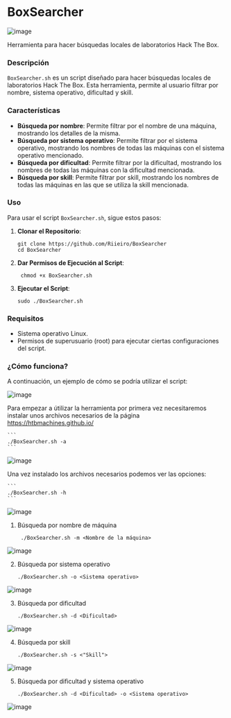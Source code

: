 # BoxSearcher
![image](https://github.com/user-attachments/assets/1e22e43c-76d8-42f7-adaf-360c2bf997ae)

Herramienta para hacer búsquedas locales de laboratorios Hack The Box.

### Descripción

`BoxSearcher.sh` es un script diseñado para hacer búsquedas locales de laboratorios Hack The Box. Esta herramienta, permite al usuario filtrar por nombre, sistema operativo, dificultad y skill. 

### Características

- **Búsqueda por nombre**: Permite filtrar por el nombre de una máquina, mostrando los detalles de la misma.
- **Búsqueda por sistema operativo**: Permite filtrar por el sistema operativo, mostrando los nombres de todas las máquinas con el sistema operativo mencionado.
- **Búsqueda por dificultad**: Permite filtrar por la dificultad, mostrando los nombres de todas las máquinas con la dificultad mencionada.
- **Búsqueda por skill**: Permite filtrar por skill, mostrando los nombres de todas las máquinas en las que se utiliza la skill mencionada.
### Uso

Para usar el script `BoxSearcher.sh`, sigue estos pasos:

1. **Clonar el Repositorio**:

    ```
    git clone https://github.com/Riieiro/BoxSearcher
    cd BoxSearcher
    ```

2. **Dar Permisos de Ejecución al Script**:

   ```
    chmod +x BoxSearcher.sh
    ```

3. **Ejecutar el Script**:
 
    ```
    sudo ./BoxSearcher.sh
    ```

### Requisitos

- Sistema operativo Linux.
- Permisos de superusuario (root) para ejecutar ciertas configuraciones del script.

### ¿Cómo funciona?

A continuación, un ejemplo de cómo se podría utilizar el script:

![image](https://github.com/user-attachments/assets/6f789c92-cb8a-4ffc-ae35-087ad5513075)

Para empezar a útilizar la herramienta por primera vez necesitaremos instalar unos archivos necesarios de la página https://htbmachines.github.io/
    
    ```
    ./BoxSearcher.sh -a
    ```
![image](https://github.com/user-attachments/assets/4a22e25f-0779-44ea-8de2-cb04cba636ae)

Una vez instalado los archivos necesarios podemos ver las opciones:
    
    ```
    ./BoxSearcher.sh -h
    ```
![image](https://github.com/user-attachments/assets/f69d3169-13ac-4aa2-9379-372f6ba7d480)

1. Búsqueda por nombre de máquina

   ```
    ./BoxSearcher.sh -m <Nombre de la máquina>
    ```
![image](https://github.com/user-attachments/assets/09b32a31-36ff-4fd9-a85e-ddfe6db8027b)

2. Búsqueda por sistema operativo

    ```
    ./BoxSearcher.sh -o <Sistema operativo>
    ```
![image](https://github.com/user-attachments/assets/70d4e46d-301d-4a79-bf56-8f0cfd779379)

3. Búsqueda por dificultad

    ```
    ./BoxSearcher.sh -d <Dificultad>
    ```

![image](https://github.com/user-attachments/assets/e2c0524b-570c-49a1-a8a1-02d7bd7b41ac)

4. Búsqueda por skill

    ```
    ./BoxSearcher.sh -s <"Skill">
    ```

![image](https://github.com/user-attachments/assets/85749992-004e-4e49-80a1-2f21e37eb8da)

5. Búsqueda por dificultad y sistema operativo

    ```
    ./BoxSearcher.sh -d <Dificultad> -o <Sistema operativo>
    ```
![image](https://github.com/user-attachments/assets/bd089213-3230-4e97-8ece-fb948ffab939)
